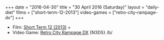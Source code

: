 +++
date = "2016-04-30"
title = "30 April 2016 (Saturday)"
layout = "daily-diet"
films = ["short-term-12-2013"]
video-games = ["retro-city-rampage-dx"]
+++

<ul>
<li class="entry films">Film: <a href="/films/short-term-12-2013">Short Term 12 (2013)</a> +</li>
<li class="entry video-games">Video Game: <a href="/video-games/retro-city-rampage-dx">Retro City Rampage DX</a> {N3DS} /b/</li>
</ul>